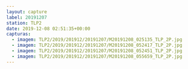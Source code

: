 ```yaml
---
layout: capture
label: 20191207
station: TLP2
date: 2019-12-08 02:51:35+00:00
capturas:
  - imagem: TLP2/2019/201912/20191207/M20191208_025135_TLP_2P.jpg
  - imagem: TLP2/2019/201912/20191207/M20191208_052417_TLP_2P.jpg
  - imagem: TLP2/2019/201912/20191207/M20191208_052451_TLP_2P.jpg
  - imagem: TLP2/2019/201912/20191207/M20191208_055659_TLP_2P.jpg
---
```

